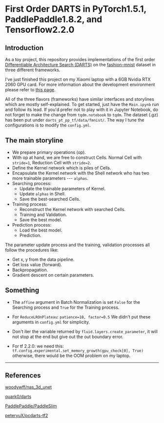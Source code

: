# First Order DARTS in PyTorch1.5.1, PaddlePaddle1.8.2, and Tensorflow2.2.0

## Introduction
As a toy project, this repository provides implementations of the first order [Differentiable Architecture Search (DARTS)](https://arxiv.org/abs/1806.09055) on the [fashion-mnist](https://github.com/zalandoresearch/fashion-mnist) dataset in three different frameworks.

I've just finished this project on my Xiaomi laptop with a 6GB Nvidia RTX 2060 GPU card. For more information about the development environment please refer to [this page](https://github.com/woodywff/dev-env-setup/blob/master/mi-laptop-rtx2060.md).

All of the three flavors (frameworks) have similar interfaces and storylines which are mostly self-explained.
To get started, just have the `Main.ipynb` run and follow its lead.
If you'd prefer not to play with it in Jupyter Notebook, do not forget to make the change from `tqdm.notebook` to `tqdm`.
The dataset (.gz) has been put under `darts_pt_pp_tf/data/fmnist/`.
The way I tune the configurations is to modify the `config.yml`.


## The main storyline
- We prepare primary operations (op).
- With op at hand, we are free to construct Cells. Normal Cell with `stride=1`, Reduction Cell with `stride=2`.
- Define the Kernel network which is piles of Cells.
- Encapsulate the Kernel network with the Shell network who has two more trainable parameters --- `alphas`.
- Searching process:
    - Update the trainable parameters of Kernel.
    - Update `alphas` in Shell.
    - Save the best-searched Cells.
- Training process:
    - Reconstruct the Kernel network with searched Cells.
    - Training and Validation.
    - Save the best model.
- Prediction process:
    - Load the best model.
    - Prediction.

The parameter update process and the training, validation processes all follow the procedures like:
- Get x, y from the data pipeline.
- Get loss value (forward).
- Backpropagation.
- Gradient descent on certain parameters.
    

## Something
- The `affine` argument in Batch Normalization is set `False` for the Searching process and `True` for the Training process.

- For `ReduceLROnPlateau`:
`patience=10, factor=0.5`
We didn't put these arguments in `config.yml` for simplicity.

- Don't iter the variable returned by `fluid.layers.create_parameter`, it will not stop at the end but give out the out boundary error.

- For tf 2.2.0:
we need this:
`tf.config.experimental.set_memory_growth(gpu_check[0], True)`
otherwise, there would be the OOM problem on my laptop.

---
## References
[woodywff/nas_3d_unet](https://github.com/woodywff/nas_3d_unet)

[quark0/darts](https://github.com/quark0/darts) 

[PaddlePaddle/PaddleSlim](https://github.com/PaddlePaddle/PaddleSlim)

[peteryuX/pcdarts-tf2](https://github.com/peteryuX/pcdarts-tf2)
